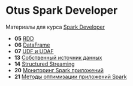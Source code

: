 # Otus Spark Developer

Материалы для курса [Spark Developer](https://otus.ru/lessons/spark/)

- **05** [RDD](lesson-05)
- **06** [DataFrame](lesson-06)
- **07** [UDF и UDAF](lesson-07)
- **13** [Собственный источник данных](lesson-13)
- **14** [Structured Streaming](lesson-14)
- **20** [Мониторинг Spark приложений](lesson-20)
- **21** [Методы оптимизации приложений Spark](lesson-21)

